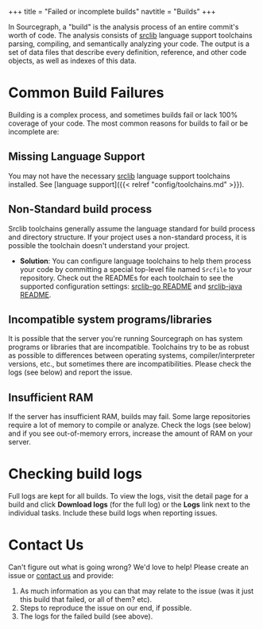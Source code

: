 +++
title = "Failed or incomplete builds"
navtitle = "Builds"
+++

In Sourcegraph, a "build" is the analysis process of an entire
commit's worth of code. The analysis consists of
[srclib](https://srclib.org) language support toolchains parsing,
compiling, and semantically analyzing your code. The output is a set
of data files that describe every definition, reference, and other
code objects, as well as indexes of this data.

# Common Build Failures

Building is a complex process, and sometimes builds fail or lack 100%
coverage of your code. The most common reasons for builds to fail or
be incomplete are:

## Missing Language Support

You may not have the necessary [srclib](https://srclib.org) language support toolchains installed. See [language support]({{< relref "config/toolchains.md" >}}).

## Non-Standard build process

Srclib toolchains generally assume the language standard for build process and directory structure. If your project uses a non-standard process, it is possible the toolchain doesn't understand your project.

* **Solution**: You can configure language toolchains to help them
  process your code by committing a special top-level file named
  `Srcfile` to your repository. Check out the READMEs for each
  toolchain to see the supported configuration settings:
  [srclib-go README](https://sourcegraph.com/sourcegraph/srclib-go)
  and
  [srclib-java README](https://sourcegraph.com/sourcegraph/srclib-java).

## Incompatible system programs/libraries

It is possible that the server you're running Sourcegraph on has system programs or libraries that are incompatible. Toolchains try to be as robust as possible to differences between operating systems, compiler/interpreter versions, etc., but sometimes there are incompatibilities. Please check the logs (see below) and report the issue.

## Insufficient RAM

If the server has insufficient RAM, builds may fail. Some large repositories require a lot of memory to compile or analyze. Check the logs (see below) and if you see out-of-memory errors, increase the amount of RAM on your server.

# Checking build logs

Full logs are kept for all builds. To view the logs, visit the detail
page for a build and click **Download logs** (for the full log) or the
**Logs** link next to the individual tasks. Include these build logs
when reporting issues.

# Contact Us

Can't figure out what is going wrong? We'd love to help! Please create an issue or [contact us](mailto:support@sourcegraph.com) and provide:

1. As much information as you can that may relate to the issue (was it just this build that failed, or all of them? etc).
2. Steps to reproduce the issue on our end, if possible.
3. The logs for the failed build (see above).
